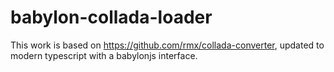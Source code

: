 # babylon-collada-loader

This work is based on https://github.com/rmx/collada-converter, updated to modern typescript with a babylonjs interface.
